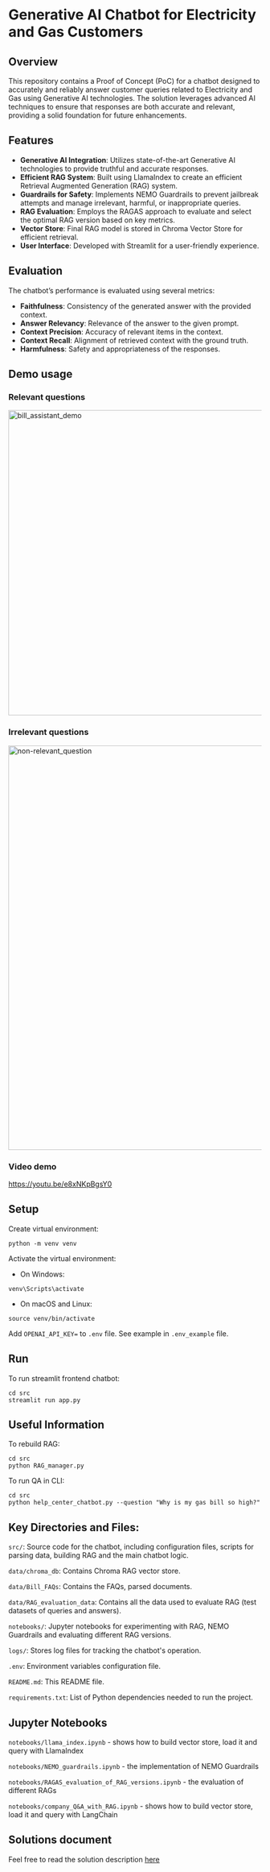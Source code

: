 # Generative AI Chatbot for Electricity and Gas Customers
## Overview
This repository contains a Proof of Concept (PoC) for a chatbot designed to accurately and reliably answer customer queries related to Electricity and Gas using Generative AI technologies. The solution leverages advanced AI techniques to ensure that responses are both accurate and relevant, providing a solid foundation for future enhancements.

## Features
* **Generative AI Integration**: Utilizes state-of-the-art Generative AI technologies to provide truthful and accurate responses.
* **Efficient RAG System**: Built using LlamaIndex to create an efficient Retrieval Augmented Generation (RAG) system.
* **Guardrails for Safety**: Implements NEMO Guardrails to prevent jailbreak attempts and manage irrelevant, harmful, or inappropriate queries.
* **RAG Evaluation**: Employs the RAGAS approach to evaluate and select the optimal RAG version based on key metrics.
* **Vector Store**: Final RAG model is stored in Chroma Vector Store for efficient retrieval.
* **User Interface**: Developed with Streamlit for a user-friendly experience.

## Evaluation
The chatbot’s performance is evaluated using several metrics:

* **Faithfulness**: Consistency of the generated answer with the provided context.
* **Answer Relevancy**: Relevance of the answer to the given prompt.
* **Context Precision**: Accuracy of relevant items in the context.
* **Context Recall**: Alignment of retrieved context with the ground truth.
* **Harmfulness**: Safety and appropriateness of the responses.

## Demo usage

### Relevant questions
<img width="606" alt="bill_assistant_demo" src="https://github.com/user-attachments/assets/24b60002-00ad-4695-90c7-6449fda011f4">

### Irrelevant questions
<img width="803" alt="non-relevant_question" src="https://github.com/user-attachments/assets/87224796-7be1-4f4c-970e-48554afffdde">

### Video demo

https://youtu.be/e8xNKpBgsY0


## Setup

Create virtual environment:

```
python -m venv venv
```

Activate the virtual environment:
* On Windows:
```
venv\Scripts\activate
```
* On macOS and Linux:

```
source venv/bin/activate
```

Add `OPENAI_API_KEY=` to `.env` file. See example in `.env_example` file.


## Run

To run streamlit frontend chatbot:
```
cd src
streamlit run app.py
```

## Useful Information

To rebuild RAG:

```
cd src
python RAG_manager.py
```

To run QA in CLI:
```
cd src
python help_center_chatbot.py --question "Why is my gas bill so high?"
```

## Key Directories and Files:

`src/`: Source code for the chatbot, including configuration files, scripts for parsing data, building RAG and the main chatbot logic.

`data/chroma_db`: Contains Chroma RAG vector store.

`data/Bill_FAQs`: Contains the FAQs, parsed documents.

`data/RAG_evaluation_data`: Contains all the data used to evaluate RAG (test datasets of queries and answers).

`notebooks/`: Jupyter notebooks for experimenting with RAG, NEMO Guardrails and evaluating different RAG versions.

`logs/`: Stores log files for tracking the chatbot's operation.

`.env`: Environment variables configuration file.

`README.md`: This README file.

`requirements.txt`: List of Python dependencies needed to run the project.

## Jupyter Notebooks

`notebooks/llama_index.ipynb` - shows how to build vector store, load it and query with LlamaIndex

`notebooks/NEMO_guardrails.ipynb` - the implementation of NEMO Guardrails

`notebooks/RAGAS_evaluation_of_RAG_versions.ipynb` - the evaluation of different RAGs

`notebooks/company_Q&A_with_RAG.ipynb` - shows how to build vector store, load it and query with LangChain


## Solutions document

Feel free to read the solution description [here](https://docs.google.com/document/d/1CvTr9m5-FjpbXdKhm5NpUcTQryfe9TTVpPmWsrRq82Y/edit?usp=sharing)
